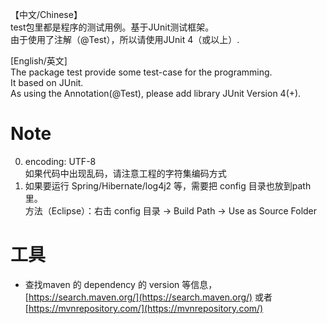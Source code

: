 【中文/Chinese】  
test包里都是程序的测试用例。基于JUnit测试框架。  
由于使用了注解（@Test），所以请使用JUnit 4（或以上）.

[English/英文]  
The package test provide some test-case for the programming.  
It based on JUnit.  
As using the Annotation(@Test), please add library JUnit Version 4(+).

# Note 
0. encoding: UTF-8  
    如果代码中出现乱码，请注意工程的字符集编码方式
1. 如果要运行 Spring/Hibernate/log4j2 等，需要把 config 目录也放到path里。  
    方法（Eclipse）：右击 config 目录 -> Build Path -> Use as Source Folder

# 工具
- 查找maven 的 dependency 的 version 等信息，[https://search.maven.org/](https://search.maven.org/) 或者 [https://mvnrepository.com/](https://mvnrepository.com/)

